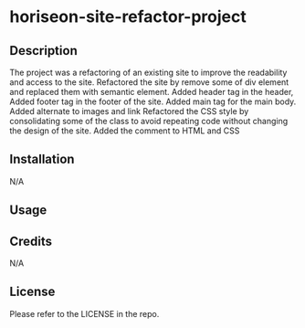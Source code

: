 # horiseon-site-refactor-project

## Description
The project was a refactoring of an existing site to improve the readability and access to the site.
Refactored the site by remove some of div element and replaced them with semantic element. 
Added header tag in the header, 
Added footer tag in the footer of the site. 
Added main tag for the main body. 
Added alternate to images and link 
Refactored the CSS style by consolidating some of the class to avoid repeating code without changing the design of the site. 
Added the comment to HTML and CSS



## Installation

N/A

## Usage



## Credits

N/A

## License

Please refer to the LICENSE in the repo.